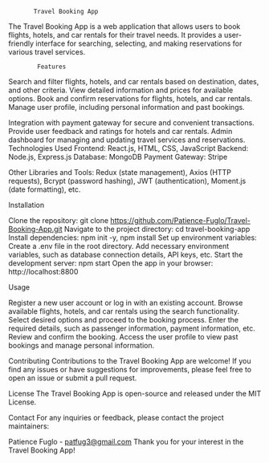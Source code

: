            Travel Booking App

The Travel Booking App is a web application that allows users to book flights, hotels, and car rentals for their travel needs. It provides a user-friendly interface for searching, selecting, and making reservations for various travel services.

            Features

Search and filter flights, hotels, and car rentals based on destination, dates, and other criteria.
View detailed information and prices for available options.
Book and confirm reservations for flights, hotels, and car rentals.
Manage user profile, including personal information and past bookings.

Integration with payment gateway for secure and convenient transactions.
Provide user feedback and ratings for hotels and car rentals.
Admin dashboard for managing and updating travel services and reservations.
Technologies Used
Frontend: React.js, HTML, CSS, JavaScript
Backend: Node.js, Express.js
Database: MongoDB
Payment Gateway: Stripe

Other Libraries and Tools: Redux (state management), Axios (HTTP requests), Bcrypt (password hashing), JWT (authentication), Moment.js (date formatting), etc.

Installation

Clone the repository: git clone https://github.com/Patience-Fuglo/Travel-Booking-App.git
Navigate to the project directory: cd travel-booking-app
Install dependencies: npm init -y, npm install
Set up environment variables:
Create a .env file in the root directory.
Add necessary environment variables, such as database connection details, API keys, etc.
Start the development server: npm start
Open the app in your browser: http://localhost:8800

Usage

Register a new user account or log in with an existing account.
Browse available flights, hotels, and car rentals using the search functionality.
Select desired options and proceed to the booking process.
Enter the required details, such as passenger information, payment information, etc.
Review and confirm the booking.
Access the user profile to view past bookings and manage personal information.

Contributing
Contributions to the Travel Booking App are welcome! If you find any issues or have suggestions for improvements, please feel free to open an issue or submit a pull request.

License
The Travel Booking App is open-source and released under the MIT License.

Contact
For any inquiries or feedback, please contact the project maintainers:

Patience Fuglo - patfug3@gmail.com
Thank you for your interest in the Travel Booking App!
